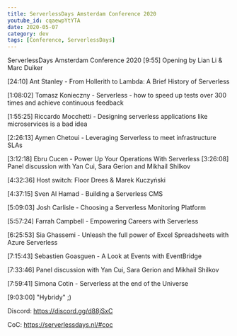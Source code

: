 ```yaml
---
title: ServerlessDays Amsterdam Conference 2020
youtube_id: cqaewpYtYTA
date: 2020-05-07
category: dev
tags: [Conference, ServerlessDays]
---
```


ServerlessDays Amsterdam Conference 2020
[9:55] Opening by Lian Li & Marc Duiker

[24:10] Ant Stanley - From Hollerith to Lambda: A Brief History of 
Serverless

[1:08:02] Tomasz Konieczny - Serverless - how to speed up tests over 300 times and achieve continuous feedback

[1:55:25] Riccardo Mocchetti - Designing serverless applications like microservices is a bad idea

[2:26:13] Aymen Chetoui - Leveraging Serverless to meet infrastructure SLAs

[3:12:18] Ebru Cucen - Power Up Your Operations With Serverless
[3:26:08] Panel discussion with Yan Cui, Sara Gerion and Mikhail Shilkov

[4:32:36] Host switch: Floor Drees & Marek Kuczyński

[4:37:15] Sven Al Hamad - Building a Serverless CMS

[5:09:03] Josh Carlisle - Choosing a Serverless Monitoring Platform

[5:57:24] Farrah Campbell - Empowering Careers with Serverless

[6:25:53] Sia Ghassemi - Unleash the full power of Excel Spreadsheets with Azure Serverless

[7:15:43] Sebastien Goasguen - A Look at Events with EventBridge

[7:33:46] Panel discussion with Yan Cui, Sara Gerion and Mikhail Shilkov

[7:59:41] Simona Cotin - Serverless at the end of the Universe

[9:03:00] "Hybridy" ;)

Discord: https://discord.gg/d88jSxC

CoC: https://serverlessdays.nl/#coc